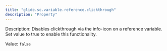 ```yaml
---
title: "glide.sc.variable.reference.clickthrough"
description: "Property"
---
```


Description: Disables clickthrough via the info-icon on a reference variable. Set value to true to enable this functionality.

Value: `false`